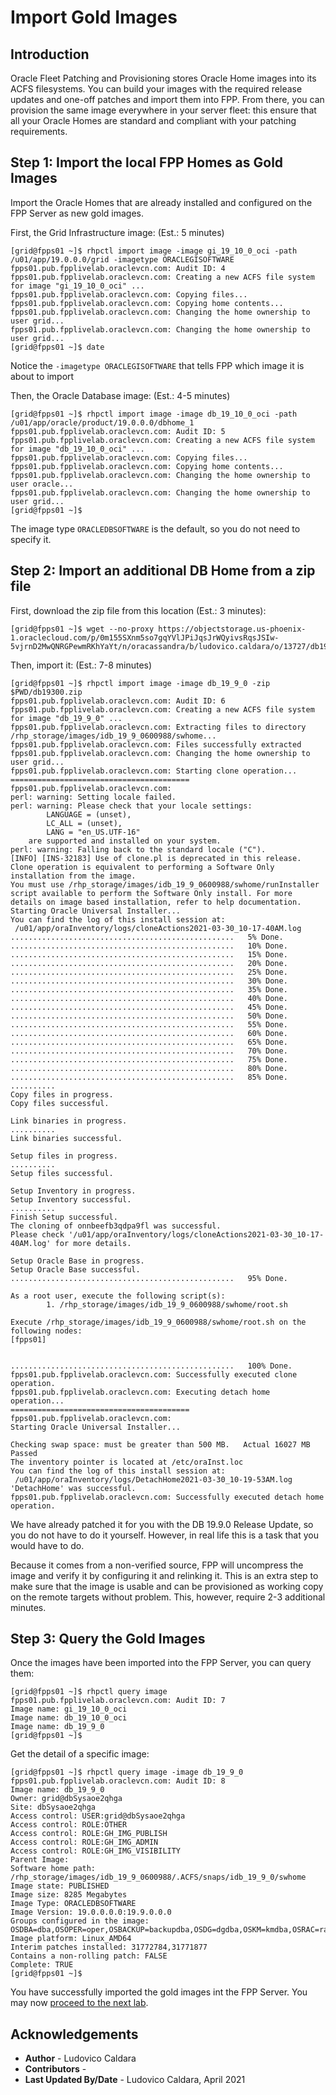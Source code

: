 # Import Gold Images

## Introduction
Oracle Fleet Patching and Provisioning stores Oracle Home images into its ACFS filesystems.
You can build your images with the required release updates and one-off patches and import them into FPP. From there, you can provision the same image everywhere in your server fleet: this ensure that all your Oracle Homes are standard and compliant with your patching requirements.

## Step 1: Import the local FPP Homes as Gold Images
Import the Oracle Homes that are already installed and configured on the FPP Server as new gold images.

First, the Grid Infrastructure image: (Est.: 5 minutes)
```
[grid@fpps01 ~]$ rhpctl import image -image gi_19_10_0_oci -path /u01/app/19.0.0.0/grid -imagetype ORACLEGISOFTWARE
fpps01.pub.fpplivelab.oraclevcn.com: Audit ID: 4
fpps01.pub.fpplivelab.oraclevcn.com: Creating a new ACFS file system for image "gi_19_10_0_oci" ...
fpps01.pub.fpplivelab.oraclevcn.com: Copying files...
fpps01.pub.fpplivelab.oraclevcn.com: Copying home contents...
fpps01.pub.fpplivelab.oraclevcn.com: Changing the home ownership to user grid...
fpps01.pub.fpplivelab.oraclevcn.com: Changing the home ownership to user grid...
[grid@fpps01 ~]$ date
```
Notice the `-imagetype ORACLEGISOFTWARE` that tells FPP which image it is about to import

Then, the Oracle Database image: (Est.: 4-5 minutes)
```
[grid@fpps01 ~]$ rhpctl import image -image db_19_10_0_oci -path /u01/app/oracle/product/19.0.0.0/dbhome_1
fpps01.pub.fpplivelab.oraclevcn.com: Audit ID: 5
fpps01.pub.fpplivelab.oraclevcn.com: Creating a new ACFS file system for image "db_19_10_0_oci" ...
fpps01.pub.fpplivelab.oraclevcn.com: Copying files...
fpps01.pub.fpplivelab.oraclevcn.com: Copying home contents...
fpps01.pub.fpplivelab.oraclevcn.com: Changing the home ownership to user oracle...
fpps01.pub.fpplivelab.oraclevcn.com: Changing the home ownership to user grid...
[grid@fpps01 ~]$
```
The image type `ORACLEDBSOFTWARE` is the default, so you do not need to specify it.

## Step 2: Import an additional DB Home from a zip file
First, download the zip file from this location (Est.: 3 minutes):
```
[grid@fpps01 ~]$ wget --no-proxy https://objectstorage.us-phoenix-1.oraclecloud.com/p/0m155SXnm5so7gqYVlJPiJqsJrWQyivsRqsJSIw-5vjrnD2MwQNRGPewmRKhYaYt/n/oracassandra/b/ludovico.caldara/o/13727/db19300.zip
```

Then, import it: (Est.: 7-8 minutes)
```
[grid@fpps01 ~]$ rhpctl import image -image db_19_9_0 -zip $PWD/db19300.zip
fpps01.pub.fpplivelab.oraclevcn.com: Audit ID: 6
fpps01.pub.fpplivelab.oraclevcn.com: Creating a new ACFS file system for image "db_19_9_0" ...
fpps01.pub.fpplivelab.oraclevcn.com: Extracting files to directory /rhp_storage/images/idb_19_9_0600988/swhome...
fpps01.pub.fpplivelab.oraclevcn.com: Files successfully extracted
fpps01.pub.fpplivelab.oraclevcn.com: Changing the home ownership to user grid...
fpps01.pub.fpplivelab.oraclevcn.com: Starting clone operation...
========================================
fpps01.pub.fpplivelab.oraclevcn.com:
perl: warning: Setting locale failed.
perl: warning: Please check that your locale settings:
        LANGUAGE = (unset),
        LC_ALL = (unset),
        LANG = "en_US.UTF-16"
    are supported and installed on your system.
perl: warning: Falling back to the standard locale ("C").
[INFO] [INS-32183] Use of clone.pl is deprecated in this release. Clone operation is equivalent to performing a Software Only installation from the image.
You must use /rhp_storage/images/idb_19_9_0600988/swhome/runInstaller script available to perform the Software Only install. For more details on image based installation, refer to help documentation.
Starting Oracle Universal Installer...
You can find the log of this install session at:
 /u01/app/oraInventory/logs/cloneActions2021-03-30_10-17-40AM.log
..................................................   5% Done.
..................................................   10% Done.
..................................................   15% Done.
..................................................   20% Done.
..................................................   25% Done.
..................................................   30% Done.
..................................................   35% Done.
..................................................   40% Done.
..................................................   45% Done.
..................................................   50% Done.
..................................................   55% Done.
..................................................   60% Done.
..................................................   65% Done.
..................................................   70% Done.
..................................................   75% Done.
..................................................   80% Done.
..................................................   85% Done.
..........
Copy files in progress.
Copy files successful.

Link binaries in progress.
..........
Link binaries successful.

Setup files in progress.
..........
Setup files successful.

Setup Inventory in progress.
Setup Inventory successful.
..........
Finish Setup successful.
The cloning of onnbeefb3qdpa9fl was successful.
Please check '/u01/app/oraInventory/logs/cloneActions2021-03-30_10-17-40AM.log' for more details.

Setup Oracle Base in progress.
Setup Oracle Base successful.
..................................................   95% Done.

As a root user, execute the following script(s):
        1. /rhp_storage/images/idb_19_9_0600988/swhome/root.sh

Execute /rhp_storage/images/idb_19_9_0600988/swhome/root.sh on the following nodes:
[fpps01]


..................................................   100% Done.
fpps01.pub.fpplivelab.oraclevcn.com: Successfully executed clone operation.
fpps01.pub.fpplivelab.oraclevcn.com: Executing detach home operation...
========================================
fpps01.pub.fpplivelab.oraclevcn.com:
Starting Oracle Universal Installer...

Checking swap space: must be greater than 500 MB.   Actual 16027 MB    Passed
The inventory pointer is located at /etc/oraInst.loc
You can find the log of this install session at:
 /u01/app/oraInventory/logs/DetachHome2021-03-30_10-19-53AM.log
'DetachHome' was successful.
fpps01.pub.fpplivelab.oraclevcn.com: Successfully executed detach home operation.
```

We have already patched it for you with the DB 19.9.0 Release Update, so you do not have to do it yourself. However, in real life this is a task that you would have to do.

Because it comes from a non-verified source, FPP will uncompress the image and verify it by configuring it and relinking it.
This is an extra step to make sure that the image is usable and can be provisioned as working copy on the remote targets without problem. This, however, require 2-3 additional minutes.

## Step 3: Query the Gold Images
Once the images have been imported into the FPP Server, you can query them:

```
[grid@fpps01 ~]$ rhpctl query image
fpps01.pub.fpplivelab.oraclevcn.com: Audit ID: 7
Image name: gi_19_10_0_oci
Image name: db_19_10_0_oci
Image name: db_19_9_0
[grid@fpps01 ~]$
```

Get the detail of a specific image:
```
[grid@fpps01 ~]$ rhpctl query image -image db_19_9_0
fpps01.pub.fpplivelab.oraclevcn.com: Audit ID: 8
Image name: db_19_9_0
Owner: grid@dbSysaoe2qhga
Site: dbSysaoe2qhga
Access control: USER:grid@dbSysaoe2qhga
Access control: ROLE:OTHER
Access control: ROLE:GH_IMG_PUBLISH
Access control: ROLE:GH_IMG_ADMIN
Access control: ROLE:GH_IMG_VISIBILITY
Parent Image:
Software home path: /rhp_storage/images/idb_19_9_0600988/.ACFS/snaps/idb_19_9_0/swhome
Image state: PUBLISHED
Image size: 8285 Megabytes
Image Type: ORACLEDBSOFTWARE
Image Version: 19.0.0.0.0:19.9.0.0.0
Groups configured in the image: OSDBA=dba,OSOPER=oper,OSBACKUP=backupdba,OSDG=dgdba,OSKM=kmdba,OSRAC=racdba
Image platform: Linux_AMD64
Interim patches installed: 31772784,31771877
Contains a non-rolling patch: FALSE
Complete: TRUE
[grid@fpps01 ~]$
```

You have successfully imported the gold images int the FPP Server. You may now [proceed to the next lab](#next).

## Acknowledgements

- **Author** - Ludovico Caldara
- **Contributors** -
- **Last Updated By/Date** -  Ludovico Caldara, April 2021
